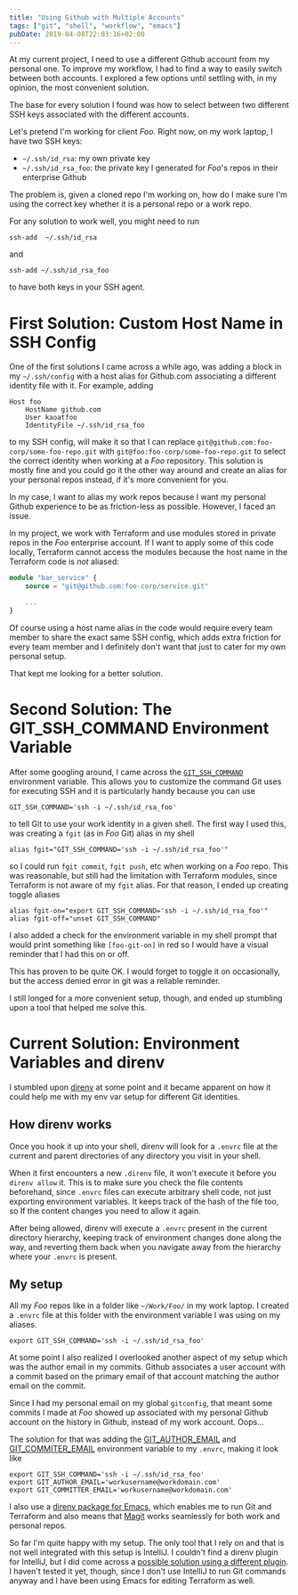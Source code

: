 ```yaml
---
title: "Using Github with Multiple Accounts"
tags: ["git", "shell", "workflow", "emacs"]
pubDate: 2019-04-08T22:03:16+02:00
---
```


At my current project, I need to use a different Github account from
my personal one. To improve my workflow, I had to find a way to easily
switch between both accounts. I explored a few options until settling
with, in my opinion, the most convenient solution.

The base for every solution I found was how to select between two
different SSH keys associated with the different accounts.

Let's pretend I'm working for client _Foo_. Right now, on my work
laptop, I have two SSH keys:

- `~/.ssh/id_rsa`: my own private key
- `~/.ssh/id_rsa_foo`: the private key I generated for _Foo_'s repos
  in their enterprise Github

The problem is, given a cloned repo I'm working on, how do I make sure
I'm using the correct key whether it is a personal repo or a work
repo.

For any solution to work well, you might need to run

```shell
ssh-add  ~/.ssh/id_rsa
```

and

```shell
ssh-add ~/.ssh/id_rsa_foo
```

to have both keys in your SSH agent.

# First Solution: Custom Host Name in SSH Config

One of the first solutions I came across a while ago, was adding a
block in my `~/.ssh/config` with a host alias for Github.com
associating a different identity file with it. For example, adding

```
Host foo
    HostName github.com
    User kaoatfoo
    IdentityFile ~/.ssh/id_rsa_foo
```

to my SSH config, will make it so that I can replace
`git@github.com:foo-corp/some-foo-repo.git` with
`git@foo:foo-corp/some-foo-repo.git` to select the correct identity
when working at a _Foo_ repository. This solution is mostly fine and
you could go it the other way around and create an alias for your
personal repos instead, if it's more convenient for you.

In my case, I want to alias my work repos because I want my personal
Github experience to be as friction-less as possible. However, I faced
an issue.

In my project, we work with Terraform and use modules stored in
private repos in the _Foo_ enterprise account. If I want to apply some
of this code locally, Terraform cannot access the modules because the
host name in the Terraform code is _not_ aliased:

```tf
module "bar_service" {
    source = "git@github.com:foo-corp/service.git"

    ...
}
```

Of course using a host name alias in the code would require every team
member to share the exact same SSH config, which adds extra friction
for every team member and I definitely don't want that just to cater
for my own personal setup.

That kept me looking for a better solution.

# Second Solution: The GIT_SSH_COMMAND Environment Variable

After some googling around, I came across the
[`GIT_SSH_COMMAND`](https://git-scm.com/docs/git#Documentation/git.txt-codeGITSSHCOMMANDcode)
environment variable. This allows you to customize the command Git
uses for executing SSH and it is particularly handy because you can use

```shell
GIT_SSH_COMMAND='ssh -i ~/.ssh/id_rsa_foo'
```

to tell Git to use your work identity in a given shell. The first way
I used this, was creating a `fgit` (as in _Foo_ Git) alias in my shell

```shell
alias fgit="GIT_SSH_COMMAND='ssh -i ~/.ssh/id_rsa_foo'"
```

so I could run `fgit commit`, `fgit push`, etc when working on a _Foo_
repo. This was reasonable, but still had the limitation with Terraform
modules, since Terraform is not aware of my `fgit` alias. For that
reason, I ended up creating toggle aliases

```shell
alias fgit-on="export GIT_SSH_COMMAND='ssh -i ~/.ssh/id_rsa_foo'"
alias fgit-off="unset GIT_SSH_COMMAND"
```

I also added a check for the environment variable in my shell prompt
that would print something like `[foo-git-on]` in red so I would
have a visual reminder that I had this on or off.

This has proven to be quite OK. I would forget to toggle it on
occasionally, but the access denied error in git was a reliable
reminder.

I still longed for a more convenient setup, though, and ended up
stumbling upon a tool that helped me solve this.

# Current Solution: Environment Variables and direnv

I stumbled upon [direnv](https://direnv.net) at some point and it
became apparent on how it could help me with my env var setup for
different Git identities.

## How direnv works

Once you hook it up into your shell, direnv will look for a `.envrc`
file at the current and parent directories of any directory you visit
in your shell.

When it first encounters a new `.direnv` file, it won't execute it
before you `direnv allow` it. This is to make sure you check the file
contents beforehand, since `.envrc` files can execute arbitrary shell
code, not just exporting environment variables. It keeps track of the
hash of the file too, so If the content changes you need to allow it
again.

After being allowed, direnv will execute a `.envrc` present in the
current directory hierarchy, keeping track of environment changes done
along the way, and reverting them back when you navigate away from
the hierarchy where your `.envrc` is present.

## My setup

All my _Foo_ repos like in a folder like `~/Work/Foo/` in my work
laptop. I created a `.envrc` file at this folder with the environment
variable I was using on my aliases.

```shell
export GIT_SSH_COMMAND='ssh -i ~/.ssh/id_rsa_foo'
```

At some point I also realized I overlooked another aspect of my setup
which was the author email in my commits. Github associates a user
account with a commit based on the primary email of that account
matching the author email on the commit.

Since I had my personal email on my global `gitconfig`, that meant some
commits I made at _Foo_ showed up associated with my personal Github
account on the history in Github, instead of my work account. Oops...

The solution for that was adding the
[GIT_AUTHOR_EMAIL](https://git-scm.com/docs/git#Documentation/git.txt-codeGITAUTHOREMAILcode)
and
[GIT_COMMITER_EMAIL](https://git-scm.com/docs/git#Documentation/git.txt-codeGITCOMMITTEREMAILcode)
environment variable to my `.envrc`, making it look like

```shell
export GIT_SSH_COMMAND='ssh -i ~/.ssh/id_rsa_foo'
export GIT_AUTHOR_EMAIL='workusername@workdomain.com'
export GIT_COMMITTER_EMAIL='workusername@workdomain.com'
```

I also use a [direnv package for
Emacs](https://github.com/wbolster/emacs-direnv), which enables me to
run Git and Terraform and also means that [Magit](https://magit.vc)
works seamlessly for both work and personal repos.

So far I'm quite happy with my setup. The only tool that I rely on and
that is not well integrated with this setup is IntelliJ. I couldn't
find a direnv plugin for IntelliJ, but I did come across a [possible
solution using a different
plugin](https://medium.com/@tmaslen/keeping-environment-variables-local-to-a-project-directory-on-the-terminal-and-with-intellij-c928c2016599).
I haven't tested it yet, though, since I don't use IntelliJ to run Git
commands anyway and I have been using Emacs for editing Terraform as
well.
